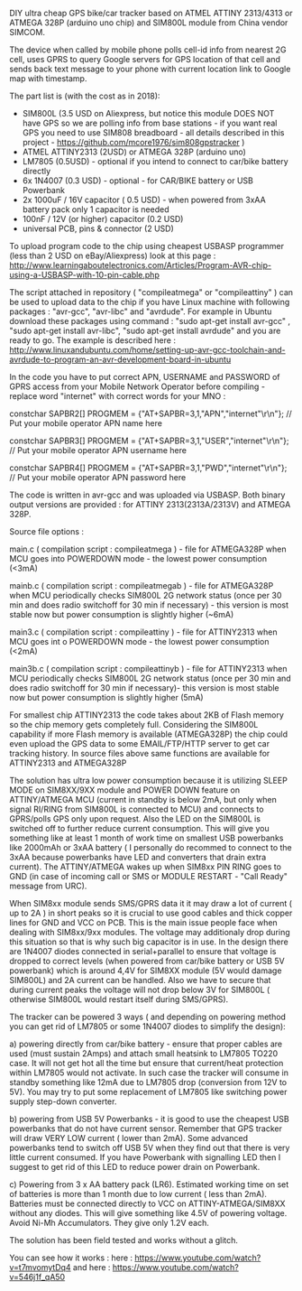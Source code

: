  DIY ultra cheap GPS bike/car tracker based on ATMEL ATTINY 2313/4313 or ATMEGA 328P (arduino uno chip) and SIM800L module from China vendor SIMCOM. 

The device when called by mobile phone polls cell-id info from nearest 2G cell, uses GPRS to query Google servers for GPS location of that cell and sends back text message to your phone with current location link to Google map with timestamp. 

The part list is (with the cost as in 2018): 

- SIM800L (3.5 USD on Aliexpress, but notice this module DOES NOT have GPS so we are polling info from base stations - if you want real GPS you need to use SIM808 breadboard - all details described in this project - https://github.com/mcore1976/sim808gpstracker ) 
- ATMEL ATTINY2313 (2USD)  or ATMEGA 328P (arduino uno)
- LM7805 (0.5USD) - optional if you intend to connect to car/bike battery directly
- 6x 1N4007 (0.3 USD) - optional - for CAR/BIKE battery or USB Powerbank
- 2x 1000uF / 16V capacitor ( 0.5 USD) - when powered from 3xAA battery pack only 1 capacitor is needed 
- 100nF / 12V (or higher)  capacitor (0.2 USD) 
- universal PCB, pins & connector (2 USD) 

To upload program code to the chip using cheapest USBASP programmer (less than 2 USD on eBay/Aliexpress) look at this page :
http://www.learningaboutelectronics.com/Articles/Program-AVR-chip-using-a-USBASP-with-10-pin-cable.php

The script attached in repository  ( "compileatmega" or "compileattiny" ) can be used to upload data to the chip if you have Linux machine with following packages : "avr-gcc", "avr-libc" and "avrdude". For example in Ubuntu download these packages using command : "sudo apt-get install avr-gcc" , "sudo apt-get install avr-libc",  "sudo apt-get install avrdude"  and you are ready to go. The example is described here :  http://www.linuxandubuntu.com/home/setting-up-avr-gcc-toolchain-and-avrdude-to-program-an-avr-development-board-in-ubuntu

In the code you have to put correct APN, USERNAME and PASSWORD of GPRS access from your Mobile Network Operator before compiling - replace word "internet" with correct words for your MNO :

constchar SAPBR2[] PROGMEM = {"AT+SAPBR=3,1,"APN","internet"\r\n"}; // Put your mobile operator APN name here

constchar SAPBR3[] PROGMEM = {"AT+SAPBR=3,1,"USER","internet"\r\n"}; // Put your mobile operator APN username here

constchar SAPBR4[] PROGMEM = {"AT+SAPBR=3,1,"PWD","internet"\r\n"}; // Put your mobile operator APN password here


The code is written in avr-gcc and was uploaded via USBASP. Both binary output versions are provided : for ATTINY 2313(2313A/2313V) and ATMEGA 328P.

Source file options : 

main.c  ( compilation script : compileatmega ) - file for ATMEGA328P when MCU goes into POWERDOWN mode - the lowest power consumption (<3mA)

mainb.c ( compilation script : compileatmegab ) - file for ATMEGA328P when MCU periodically checks SIM800L 2G network status (once per 30 min and does radio switchoff for 30 min if necessary) - this version is most stable now but power consumption is slightly higher (~6mA)

main3.c ( compilation script : compileattiny )  - file for ATTINY2313 when MCU goes int o POWERDOWN mode - the lowest power consumption (<2mA)

main3b.c ( compilation script : compileattinyb )  - file for ATTINY2313 when MCU periodically checks SIM800L 2G network status (once per 30 min and does radio switchoff for 30 min if necessary)- this version is most stable now but power consumption is slightly higher (5mA)


For smallest chip ATTINY2313 the code takes about 2KB of Flash memory so the chip memory gets completely full.
Considering the SIM800L capability if more Flash memory is available (ATMEGA328P) the chip could even upload the GPS data to some EMAIL/FTP/HTTP server to get car tracking history. In source files above same functions are available for ATTINY2313 and ATMEGA328P

The solution has ultra low power consumption because it is utilizing SLEEP MODE on SIM8XX/9XX module and POWER DOWN feature on ATTINY/ATMEGA MCU (current in standby is below 2mA, but only when signal RI/RING from SIM800L is connected to MCU) and connects to GPRS/polls GPS only upon request. Also the LED on the SIM800L is switched off to further reduce current consumption.
This will give you something like at least 1 month of work time on smallest USB powerbanks like 2000mAh or 3xAA battery ( I personally do recommed to connect to the 3xAA because powerbanks have LED and converters that drain extra current). 
The ATTINY/ATMEGA wakes up when SIM8xx PIN RING goes to GND (in case of incoming call or SMS or MODULE RESTART - "Call Ready" message from URC). 

When SIM8xx module sends SMS/GPRS data it it may draw a lot of current ( up to 2A ) in short peaks so it is crucial to use good cables and thick copper lines for GND and VCC on PCB. This is the main issue people face when dealing with SIM8xx/9xx modules. The voltage may additionaly drop during this situation so that is why such big capacitor is in use. 
In the design there are 1N4007 diodes connected in serial+parallel to ensure that voltage is dropped to correct levels (when powered from car/bike battery or USB 5V powerbank) which is around 4,4V for SIM8XX module (5V would damage SIM800L) and 2A current can be handled. Also we have to secure that during current peaks the voltage will not drop below 3V for SIM800L ( otherwise SIM800L would restart itself during SMS/GPRS). 

The tracker can be powered 3 ways  ( and depending on powering method you can get rid of LM7805 or some 1N4007 diodes to simplify the design): 

a) powering directly from car/bike battery - ensure that proper cables are used (must sustain 2Amps) and attach small heatsink to LM7805 TO220 case. It will not get hot all the time but ensure that current/heat protection within LM7805 would not activate. In such case the tracker will consume in standby something like 12mA due to LM7805 drop (conversion from 12V to 5V). You may try to put some replacement of LM7805 like switching power supply step-down converter.

b) powering from USB 5V Powerbanks - it is good to use the cheapest USB powerbanks that do not have current sensor. Remember that GPS tracker will draw VERY LOW current ( lower than 2mA). Some advanced powerbanks tend to switch off USB 5V when they find out that there is very little current consumed. If you have Powerbank with signalling LED then I suggest to get rid of this LED to reduce power drain on Powerbank. 

c) Powering from 3 x AA battery pack (LR6). Estimated working time on set of batteries is more than 1 month due to low current ( less than 2mA). Batteries must be connected directly to VCC on ATTINY-ATMEGA/SIM8XX without any diodes. This will give something like 4.5V of powering voltage. Avoid Ni-Mh Accumulators. They give only 1.2V each. 

The solution has been field tested and works without a glitch. 

You can see how it works :
here :      https://www.youtube.com/watch?v=t7mvomytDq4
and here :  https://www.youtube.com/watch?v=546j1f_qA50

